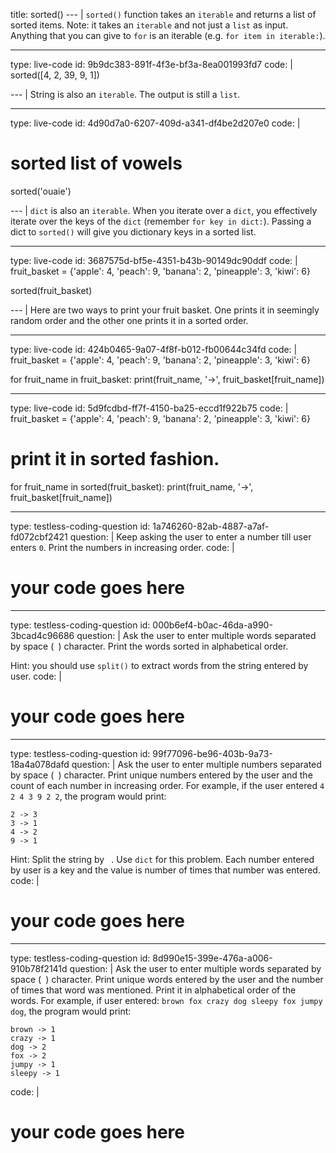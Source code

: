 title: sorted()
--- |
  `sorted()` function takes an `iterable` and returns a list of sorted items. Note: it takes an `iterable` and not just a `list` as input. Anything that you can give to `for` is an iterable (e.g. `for item in iterable:`).

---
type: live-code
id: 9b9dc383-891f-4f3e-bf3a-8ea001993fd7
code: |
  sorted([4, 2, 39, 9, 1])

--- |
  String is also an `iterable`. The output is still a `list`.

---
type: live-code
id: 4d90d7a0-6207-409d-a341-df4be2d207e0
code: |
  # sorted list of vowels
  sorted('ouaie')

--- |
  `dict` is also an `iterable`. When you iterate over a `dict`, you effectively iterate over the keys of the `dict` (remember `for key in dict:`). Passing a dict to `sorted()` will give you dictionary keys in a sorted list.

---
type: live-code
id: 3687575d-bf5e-4351-b43b-90149dc90ddf
code: |
  fruit_basket = {'apple': 4, 'peach': 9, 'banana': 2, 'pineapple': 3, 'kiwi': 6}

  sorted(fruit_basket)

--- |
  Here are two ways to print your fruit basket. One prints it in seemingly random order and the other one prints it in a sorted order.

---
type: live-code
id: 424b0465-9a07-4f8f-b012-fb00644c34fd
code: |
  fruit_basket = {'apple': 4, 'peach': 9, 'banana': 2, 'pineapple': 3, 'kiwi': 6}

  for fruit_name in fruit_basket:
    print(fruit_name, '->', fruit_basket[fruit_name])

---
type: live-code
id: 5d9fcdbd-ff7f-4150-ba25-eccd1f922b75
code: |
  fruit_basket = {'apple': 4, 'peach': 9, 'banana': 2, 'pineapple': 3, 'kiwi': 6}

  # print it in sorted fashion.
  for fruit_name in sorted(fruit_basket):
    print(fruit_name, '->', fruit_basket[fruit_name])

---
type: testless-coding-question
id: 1a746260-82ab-4887-a7af-fd072cbf2421
question: |
  Keep asking the user to enter a number till user enters `0`. Print the numbers in increasing order.
code: |
  # your code goes here

---
type: testless-coding-question
id: 000b6ef4-b0ac-46da-a990-3bcad4c96686
question: |
  Ask the user to enter multiple words separated by space (` `) character. Print the words sorted in alphabetical order.

  Hint: you should use `split()` to extract words from the string entered by user.
code: |
  # your code goes here

---
type: testless-coding-question
id: 99f77096-be96-403b-9a73-18a4a078dafd
question: |
  Ask the user to enter multiple numbers separated by space (` `) character. Print unique numbers entered by the user and the count of each number in increasing order. For example, if the user entered `4 2 4 3 9 2 2`, the program would print:
  ```
  2 -> 3
  3 -> 1
  4 -> 2
  9 -> 1
  ```

  Hint: Split the string by ` `. Use `dict` for this problem. Each number entered by user is a key and the value is number of times that number was entered.
code: |
  # your code goes here

---
type: testless-coding-question
id: 8d990e15-399e-476a-a006-910b78f2141d
question: |
  Ask the user to enter multiple words separated by space (` `) character. Print unique words entered by the user and the number of times that word was mentioned. Print it in alphabetical order of the words. For example, if user entered: `brown fox crazy dog sleepy fox jumpy dog`, the program would print:

  ```
  brown -> 1
  crazy -> 1
  dog -> 2
  fox -> 2
  jumpy -> 1
  sleepy -> 1
  ```
code: |
  # your code goes here
